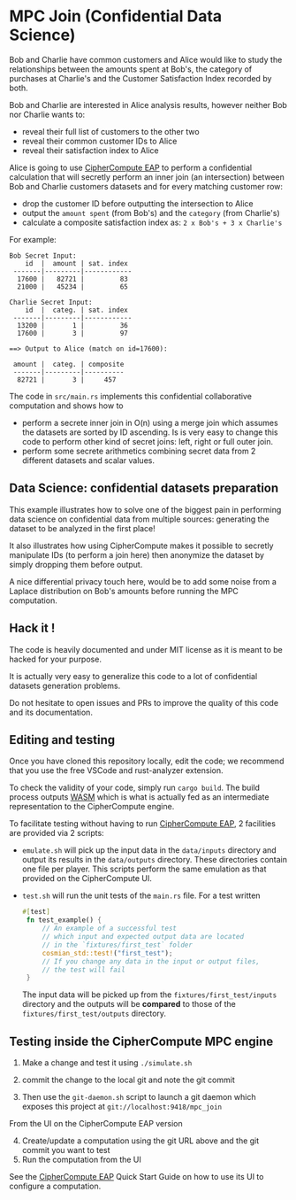 # MPC Join (Confidential Data Science)

Bob and Charlie have common customers and Alice would like to study the relationships between the amounts spent at Bob's, the category of purchases at Charlie's and the Customer Satisfaction Index recorded by both.

Bob and Charlie are interested in Alice analysis results, however neither Bob nor Charlie wants to:
 - reveal their full list of customers to the other two
 - reveal their common customer IDs to Alice
 - reveal their satisfaction index to Alice

 Alice is going to use [CipherCompute EAP](https://github.com/Cosmian/CipherCompute) to perform a confidential calculation that will secretly perform an inner join (an intersection) between Bob and Charlie customers datasets and for every matching customer row:

 - drop the customer ID before outputting the intersection to Alice
 - output the `amount spent` (from Bob's) and the `category` (from Charlie's)
 - calculate a composite satisfaction index as: `2 x Bob's + 3 x Charlie's`

For example:

    Bob Secret Input:
        id  |  amount | sat. index
     -------|---------|------------ 
      17600 |   82721 |         83 
      21000 |   45234 |         65       

    Charlie Secret Input:
        id  |  categ. | sat. index
     -------|---------|------------ 
      13200 |       1 |         36 
      17600 |       3 |         97 

    ==> Output to Alice (match on id=17600):
    
     amount |  categ. | composite
     -------|---------|---------- 
      82721 |       3 |     457 



The code in `src/main.rs` implements this confidential collaborative computation and shows how to

 - perform a secrete inner join in O(n) using a merge join which assumes the datasets are sorted by ID ascending. Is is very easy to change this code to perform other kind of secret joins: left, right or full outer join.
 - perform some secrete arithmetics combining secret data from 2 different datasets and scalar values.


## Data Science: confidential datasets preparation

This example illustrates how to solve one of the biggest pain in performing data science on confidential data from multiple sources: generating the dataset to be analyzed in the first place!

It also illustrates how using CipherCompute makes it possible to secretly manipulate IDs (to perform a join here) then anonymize the dataset by simply dropping them before output.

A nice differential privacy touch here, would be to add some noise from a Laplace distribution on Bob's amounts before running the MPC computation.


## Hack it !

The code is heavily documented and under MIT license as it is meant to be hacked for your purpose.

It is actually very easy to generalize this code to a lot of confidential datasets generation problems.

Do not hesitate to open issues and PRs to improve the quality of this code 
and its documentation.

## Editing and testing

Once you have cloned this repository locally, edit the code; 
we recommend that you use the free VSCode and rust-analyzer extension.

To check the validity of your code, simply run  `cargo build`. 
The build process outputs [WASM](https://fr.wikipedia.org/wiki/WebAssembly) which
is what is actually fed as an intermediate representation to the CipherCompute engine.

To facilitate testing without having to run [CipherCompute EAP](https://github.com/Cosmian/CipherCompute),  2 facilities are provided via 2 scripts:

 - `emulate.sh` will pick up the input data in the `data/inputs` directory 
  and output its results in the `data/outputs` directory. These directories contain one 
  file per player. This scripts perform the same emulation as that provided on the CipherCompute UI. 

 - `test.sh` will run the unit tests of the `main.rs` file. For a test written 
   ```rust
   #[test]
    fn test_example() {
        // An example of a successful test
        // which input and expected output data are located
        // in the `fixtures/first_test` folder
        cosmian_std::test!("first_test");
        // If you change any data in the input or output files,
        // the test will fail
    }
    ```
    The input data will be picked up from the `fixtures/first_test/inputs` directory and
    the outputs will be **compared** to those of the `fixtures/first_test/outputs` directory.

## Testing inside the CipherCompute MPC engine

1. Make a change and test it using `./simulate.sh`
2. commit the change to the local git and note the git commit

3. Then use the `git-daemon.sh` script to launch a git daemon which exposes this project at
`git://localhost:9418/mpc_join`

From the UI on the CipherCompute EAP version

4. Create/update a computation using the git URL above and the git commit you want to test
5. Run the computation from the UI

See the [CipherCompute EAP](https://github.com/Cosmian/CipherCompute) Quick Start Guide
on how to use its UI to configure a computation.

